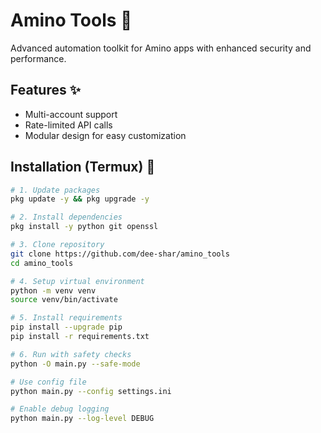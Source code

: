 # Amino Tools 🚀

Advanced automation toolkit for Amino apps with enhanced security and performance.

## Features ✨
- Multi-account support
- Rate-limited API calls
- Modular design for easy customization

## Installation (Termux) 📲

```bash
# 1. Update packages
pkg update -y && pkg upgrade -y

# 2. Install dependencies
pkg install -y python git openssl

# 3. Clone repository
git clone https://github.com/dee-shar/amino_tools
cd amino_tools

# 4. Setup virtual environment
python -m venv venv
source venv/bin/activate

# 5. Install requirements
pip install --upgrade pip
pip install -r requirements.txt

# 6. Run with safety checks
python -O main.py --safe-mode

# Use config file
python main.py --config settings.ini

# Enable debug logging
python main.py --log-level DEBUG
```
